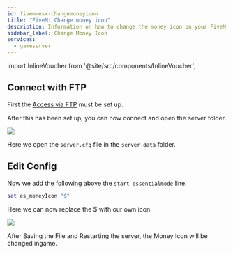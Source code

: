 ```yaml
---
id: fivem-esx-changemoneyicon
title: "FiveM: Change money icon"
description: Information on how to change the money icon on your FiveM server with ESX from ZAP-Hosting - ZAP-Hosting.com documentation
sidebar_label: Change Money Icon
services:
  - gameserver
---
```


import InlineVoucher from '@site/src/components/InlineVoucher';

<InlineVoucher />

## Connect with FTP

First the [Access via FTP](gameserver-ftpaccess.md) must be set up.


After this has been set up, you can now connect and open the server folder.

![](https://screensaver01.zap-hosting.com/index.php/s/pxEfN8qRjRJGWzN/preview)


Here we open the `server.cfg` file in the `server-data` folder.

## Edit Config

Now we add the following above the `start essentialmode` line:

```Lua
set es_moneyIcon "$"
```

Here we can now replace the $ with our own icon.

![](https://screensaver01.zap-hosting.com/index.php/s/gYapTyixG98AQo5/preview)


After Saving the File and Restarting the server, the Money Icon will be changed ingame.
